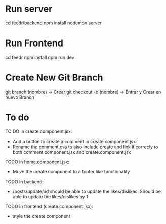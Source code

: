 # Run server
cd feedr/backend
npm install
nodemon server

# Run Frontend
cd feedr
npm install
npm run dev

# Create New Git Branch
git branch (nombre)  -> Crear
git checkout -b (nombre) -> Entrar y Crear en nuevo Branch

# To do
TO DO in create.component.jsx:
 - Add a button to create a comment in create.component.jsx
 - Rename the comment.css to also include create and link it correcly to both comment.component.jsx and create.component.jsx

TODO in home.component.jsx:
 - Move the create component to a footer like functionality

TODO in backend:
 - /posts/update/:id should be able to update the likes/dislikes. Should be able to update the likes/dislikes by 1

TODO in frontend (create.component.jsx):
 - style the create component